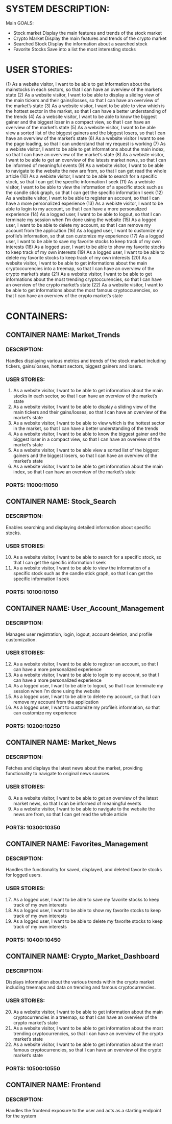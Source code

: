 # SYSTEM DESCRIPTION:

Main GOALS:
- Stock market
    Display the main features and trends of the stock market
- Crypto Market
    Display the main features and trends of the crypto market
- Searched Stock
    Display the information about a searched stock
- Favorite Stocks
    Save into a list the most interesting stocks

# USER STORIES:

(1) As a website visitor, I want to be able to get information about the mainstocks in each sectors, so that I can have an overview of the market’s state
(2) As a website visitor, I want to be able to display a sliding view of the main tickers and their gains/losses, so that I can have an overview of the market’s state
(3) As a website visitor, I want to be able to view which is the hottest sector in the market, so that I can have a better understanding of the trends
(4) As a website visitor, I want to be able to know the biggest gainer and the biggest loser in a compact view, so that I can have an overview of the market’s state
(5) As a website visitor, I want to be able view a sorted list of the biggest gainers and the biggest losers, so that I can have an overview of the market’s state
(6) As a website visitor I want to see the page loading, so that I can understand that my request is working
(7) As a webiste visitor, I want to be able to get informations about the main index, so that I can have an overview of the market’s state
(8) As a webiste visitor, I want to be able to get an overview of the latests market news, so that I can be informed of meaningful events
(9) As a website visitor, I want to be able to navigate to the website the new are from, so that I can get read the whole article
(10) As a webiste visitor, I want to be able to search for a specific stock, so that I can get the specific information I seek
(11) As a webiste visitor, I want to be able to view the information of a specific stock such as the candle stick graph, so that I can get the specific information I seek
(12) As a website visitor, I want to be able to register an account, so that I can have a more personalized experience
(13) As a webiste visitor, I want to be able to login to my account, so that I can have a more personalized experience
(14) As a logged user, I want to be able to logout, so that I can terminate my session when I’m done using the website
(15) As a logged user, I want to be able to delete my account, so that I can remove my account from the application
(16) As a logged user, I want to customize my profile’s information, so that can customize my experience
(17) As a logged user, I want to be able to save my favorite stocks to keep track of my own interests
(18) As a logged user, I want to be able to show my favorite stocks to keep track of my own interests
(19) As a logged user, I want to be able to delete my favorite stocks to keep track of my own interests
(20) As a website visitor, I want to be able to get informations about the main cryptoccurencies into a treemap, so that I can have an overview of the crypto market’s state
(21) As a website visitor, I want to be able to get informations about the most trending cryptoccurencies, so that I can have an overview of the crypto market’s state
(22) As a website visitor, I want to be able to get informations about the most famous cryptoccurencies, so that I can have an overview of the crypto market’s state

# CONTAINERS:

## CONTAINER NAME: Market_Trends

### DESCRIPTION: 
Handles displaying various metrics and trends of the stock market including tickers, gains/losses, hottest sectors, biggest gainers and losers.

### USER STORIES:
1) As a website visitor, I want to be able to get information about the main stocks in each sector, so that I can have an overview of the market’s state
2) As a website visitor, I want to be able to display a sliding view of the main tickers and their gains/losses, so that I can have an overview of the market’s state
3) As a website visitor, I want to be able to view which is the hottest sector in the market, so that I can have a better understanding of the trends
4) As a website visitor, I want to be able to know the biggest gainer and the biggest loser in a compact view, so that I can have an overview of the market’s state
5) As a website visitor, I want to be able view a sorted list of the biggest gainers and the biggest losers, so that I can have an overview of the market’s state
7) As a website visitor, I want to be able to get information about the main index, so that I can have an overview of the market’s state
### PORTS: 11000:11050

## CONTAINER NAME: Stock_Search

### DESCRIPTION: 
Enables searching and displaying detailed information about specific stocks.

### USER STORIES:
10) As a website visitor, I want to be able to search for a specific stock, so that I can get the specific information I seek
11) As a website visitor, I want to be able to view the information of a specific stock such as the candle stick graph, so that I can get the specific information I seek

### PORTS: 10100:10150

## CONTAINER NAME: User_Account_Management

### DESCRIPTION: 
Manages user registration, login, logout, account deletion, and profile customization.

### USER STORIES:
12) As a website visitor, I want to be able to register an account, so that I can have a more personalized experience
13) As a website visitor, I want to be able to login to my account, so that I can have a more personalized experience
14) As a logged user, I want to be able to logout, so that I can terminate my session when I’m done using the website
15) As a logged user, I want to be able to delete my account, so that I can remove my account from the application
16) As a logged user, I want to customize my profile’s information, so that can customize my experience

### PORTS: 10200:10250

## CONTAINER NAME: Market_News

### DESCRIPTION: 
Fetches and displays the latest news about the market, providing functionality to navigate to original news sources.

### USER STORIES:
8) As a website visitor, I want to be able to get an overview of the latest market news, so that I can be informed of meaningful events
9) As a website visitor, I want to be able to navigate to the website the news are from, so that I can get read the whole article

### PORTS: 10300:10350

## CONTAINER NAME: Favorites_Management

### DESCRIPTION: 
Handles the functionality for saved, displayed, and deleted favorite stocks for logged users.

### USER STORIES:
17) As a logged user, I want to be able to save my favorite stocks to keep track of my own interests
18) As a logged user, I want to be able to show my favorite stocks to keep track of my own interests
19) As a logged user, I want to be able to delete my favorite stocks to keep track of my own interests

### PORTS: 10400:10450

## CONTAINER NAME: Crypto_Market_Dashboard

### DESCRIPTION: 
Displays information about the various trends within the crypto market including treemaps and data on trending and famous cryptocurrencies.

### USER STORIES:
20) As a website visitor, I want to be able to get information about the main cryptocurrencies in a treemap, so that I can have an overview of the crypto market’s state
21) As a website visitor, I want to be able to get information about the most trending cryptocurrencies, so that I can have an overview of the crypto market’s state
22) As a website visitor, I want to be able to get information about the most famous cryptocurrencies, so that I can have an overview of the crypto market’s state

### PORTS: 10500:10550

## CONTAINER NAME: Frontend

### DESCRIPTION: 
Handles the frontend exposure to the user and acts as a starting endpoint for the system



